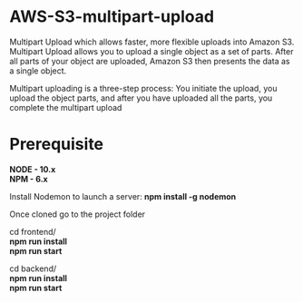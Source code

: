 # AWS-S3-multipart-upload
Multipart Upload which allows faster, more flexible uploads into Amazon S3. 
Multipart Upload allows you to upload a single object as a set of parts. 
After all parts of your object are uploaded, Amazon S3 then presents the data as a single object.

Multipart uploading is a three-step process: You initiate the upload, you upload the object parts, and after you have uploaded all the parts, you complete the multipart upload

# Prerequisite<br>
 **NODE - 10.x**<br> 
 **NPM - 6.x**<br>

Install Nodemon to launch a server: 
  **npm install -g nodemon**

Once cloned go to the project folder

cd frontend/<br>
  **npm run install**<br>
  **npm run start**<br>

cd backend/<br>
  **npm run install**<br>
  **npm run start**<br>

